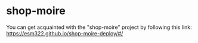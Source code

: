 # shop-moire
You can get acquainted with the "shop-moire" project by following this link: https://esm322.github.io/shop-moire-deploy/#/
